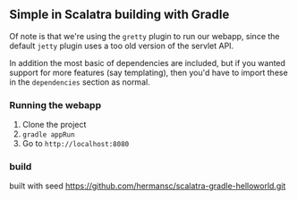 ## Simple in Scalatra building with Gradle

Of note is that we're using the `gretty` plugin to run our webapp, since the
default `jetty` plugin uses a too old version of the servlet API.

In addition the most basic of dependencies are included, but if you wanted
support for more features (say templating), then you'd have to import these in
the `dependencies` section as normal.

### Running the webapp

1. Clone the project
2. `gradle appRun`
3. Go to `http://localhost:8080`

### build

built with seed
https://github.com/hermansc/scalatra-gradle-helloworld.git

